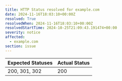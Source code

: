 ```yaml
---
title: HTTP Status resolved for example.com
date: 2024-11-16T18:03:10+00:00Z
resolved: True
resolvedWhen: 2024-11-16T18:03:10+00:00Z
resolvedStartTime: 2024-10-25T21:09:43.191474+00:00
severity: notice
affected:
  - example.com
section: issue
---
```


| Expected Statuses | Actual Status  |
|-------------------|----------------|
| 200, 301, 302 | 200 |
